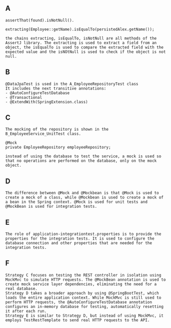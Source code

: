 ## A

    assertThat(found).isNotNull().
            extracting(Employee::getName).isEqualTo(persistedAlex.getName());

    the chains extracting, isEqualTo, isNotNull are all methods of the AssertJ library. The extracting is used to extract a field from an object, the isEqualTo is used to compare the extracted field with the expected value and the isNOtNull is used to check if the object is not null.



## B

    @DataJpaTest is used in the A_EmployeeRepositoryTest class
    It includes the next transitive annotations:
    - @AutoConfigureTestDatabase
    - @Transactional
    - @ExtendWith(SpringExtension.class)


## C

    The mocking of the repository is shown in the B_EmployeeService_UnitTest class.

    @Mock 
    private EmployeeRepository employeeRepository;

    instead of using the database to test the service, a mock is used so that no operations are performed on the database, only on the mock object.


## D


    The difference between @Mock and @Mockbean is that @Mock is used to create a mock of a class, while @Mockbean is used to create a mock of a bean in the Spring context. @Mock is used for unit tests and @MockBean is used for integration tests.


## E

    The role of application-integrationtest.properties is to provide the properties for the integration tests. It is used to configure the database connection and other properties that are needed for the integration tests.


## F

    Strategy C focuses on testing the REST controller in isolation using MockMvc to simulate HTTP requests. The @MockBean annotation is used to create mock service layer dependencies, eliminating the need for a real database.
    Strategy D takes a broader approach by using @SpringBootTest, which loads the entire application context. While MockMvc is still used to perform HTTP requests, the @AutoConfigureTestDatabase annotation configures an in-memory database for testing, automatically resetting it after each run. 
    Strategy E is similar to Strategy D, but instead of using MockMvc, it employs TestRestTemplate to send real HTTP requests to the API.

